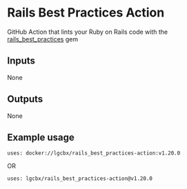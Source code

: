 # Rails Best Practices Action

GitHub Action that lints your Ruby on Rails code with the [rails_best_practices](https://github.com/flyerhzm/rails_best_practices) gem

## Inputs

None

## Outputs

None

## Example usage

```
uses: docker://lgcbx/rails_best_practices-action:v1.20.0
```

OR

```
uses: lgcbx/rails_best_practices-action@v1.20.0
```
